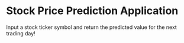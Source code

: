 # Stock Price Prediction Application
Input a stock ticker symbol and return the predicted value for the next trading day!
